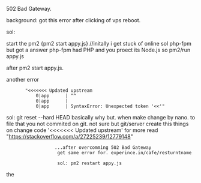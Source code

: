 502 Bad Gateway.

background: got this error after clicking of vps reboot.

sol:

start the pm2 {pm2 start appy.js} //initally i get stuck of online sol php-fpm but got a answer php-fpm had PHP and you proect its Node.js so pm2/run appy.js

after pm2 start appy.js.

another error

           "<<<<<<< Updated upstream
               0|app      | ^^
               0|app      | 
               0|app      | SyntaxError: Unexpected token '<<'"
sol: git reset --hard HEAD basically why but. when make change by nano. to file that you not commited on git. not sure but git/server create this things on change code '<<<<<<< Updated upstream' for more read "https://stackoverflow.com/a/27225239/12779148"


                      ...after overcomming 502 Bad Gateway
                       get same error for. experince.in/cafe/resturntname
                      
                       sol: pm2 restart appy.js

 the

